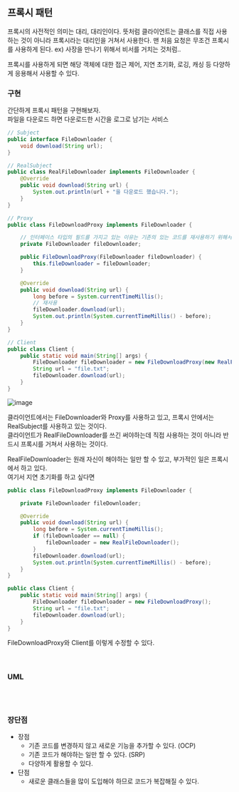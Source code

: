 ## 프록시 패턴
프록시의 사전적인 의미는 대리, 대리인이다. 뜻처럼 클라이언트는 클래스를 직접 사용하는 것이 아니라 프록시라는 대리인을 거쳐서 사용한다. 
맨 처음 요청은 무조건 프록시를 사용하게 된다.
ex) 사장을 만나기 위해서 비서를 거치는 것처럼..

프록시를 사용하게 되면 해당 객체에 대한 접근 제어, 지연 초기화, 로깅, 캐싱 등 다양하게 응용해서 사용할 수 있다.

### 구현
간단하게 프록시 패턴을 구현해보자.  
파일을 다운로드 하면 다운로드한 시간을 로그로 남기는 서비스  
```java
// Subject
public interface FileDownloader {
    void download(String url);
}

// RealSubject
public class RealFileDownloader implements FileDownloader {
    @Override
    public void download(String url) {
        System.out.println(url + "을 다운로드 했습니다.");
    }
}

// Proxy
public class FileDownloadProxy implements FileDownloader {

    // 인터페이스 타입의 필드를 가지고 있는 이유는 기존의 있는 코드를 재사용하기 위해서
    private FileDownloader fileDownloader;

    public FileDownloadProxy(FileDownloader fileDownloader) {
        this.fileDownloader = fileDownloader;
    }

    @Override
    public void download(String url) {
        long before = System.currentTimeMillis();
        // 재사용
        fileDownloader.download(url);
        System.out.println(System.currentTimeMillis() - before);
    }
}
```
```java
// Client
public class Client {
    public static void main(String[] args) {
        FileDownloader fileDownloader = new FileDownloadProxy(new RealFileDownloader());
        String url = "file.txt";
        fileDownloader.download(url);
    }
}
```
![image](https://github.com/hong-gp/study/assets/127091213/35fa8edb-4d75-4f6c-b41d-fabbcf2b0927)
<br/>

클라이언트에서는 FileDownloader와 Proxy를 사용하고 있고, 프록시 안에서는 RealSubject를 사용하고 있는 것이다.  
클라이언트가 RealFileDownloader를 쓰긴 써야하는데 직접 사용하는 것이 아니라 반드시 프록시를 거쳐서 사용하는 것이다.
<br/>

RealFileDownloader는 원래 자신이 해야하는 일만 할 수 있고, 부가적인 일은 프록시에서 하고 있다.  
여기서 지연 초기화를 하고 싶다면  
```java
public class FileDownloadProxy implements FileDownloader {

    private FileDownloader fileDownloader;

    @Override
    public void download(String url) {
        long before = System.currentTimeMillis();
        if (fileDownloader == null) {
            fileDownloader = new RealFileDownloader();
        }
        fileDownloader.download(url);
        System.out.println(System.currentTimeMillis() - before);
    }
}

public class Client {
    public static void main(String[] args) {
        FileDownloader fileDownloader = new FileDownloadProxy();
        String url = "file.txt";
        fileDownloader.download(url);
    }
}
```
FileDownloadProxy와 Client를 이렇게 수정할 수 있다.  
<br/><br/>

### UML

<br/><br/>

### 장단점
- 장점
    - 기존 코드를 변경하지 않고 새로운 기능을 추가할 수 있다. (OCP)
    - 기존 코드가 해야하는 일만 할 수 있다. (SRP)
    - 다양하게 활용할 수 있다.
- 단점
    - 새로운 클래스들을 많이 도입해야 하므로 코드가 복잡해질 수 있다.
